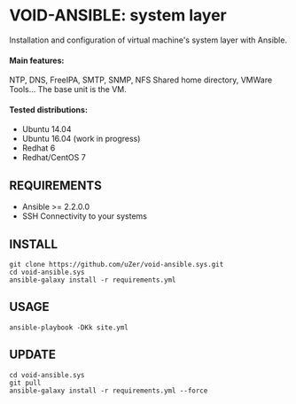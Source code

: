# VOID-ANSIBLE: system layer

Installation and configuration of virtual machine's system layer with Ansible.

#### Main features:

NTP, DNS, FreeIPA, SMTP, SNMP, NFS Shared home directory, VMWare Tools...
The base unit is the VM.

#### Tested distributions:

+ Ubuntu 14.04
+ Ubuntu 16.04 (work in progress)
+ Redhat 6
+ Redhat/CentOS 7


## REQUIREMENTS

+ Ansible >= 2.2.0.0
+ SSH Connectivity to your systems


## INSTALL


    git clone https://github.com/uZer/void-ansible.sys.git
    cd void-ansible.sys
    ansible-galaxy install -r requirements.yml


## USAGE


    ansible-playbook -DKk site.yml


## UPDATE


    cd void-ansible.sys
    git pull
    ansible-galaxy install -r requirements.yml --force
